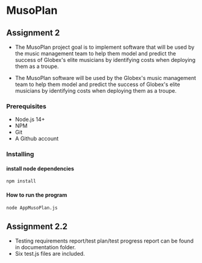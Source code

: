 # MusoPlan

## Assignment 2 

- The MusoPlan project goal is to implement software that will be used by the music management team to help them model and predict the success of Globex's elite musicians by identifying costs when deploying them as a troupe. 

- The  MusoPlan software will be used by the Globex's  music management team to help them model and predict the success of Globex's elite musicians by identifying costs when deploying them as a troupe. 

### Prerequisites
- Node.js 14+
- NPM 
- Git 
- A Github account

### Installing
#### install node dependencies
``` sh
npm install
```
#### How to run the program
``` sh
node AppMusoPlan.js 
```
## Assignment 2.2

- Testing requirements report/test plan/test progress report can be found in documentation folder.
- Six test.js files are included.
